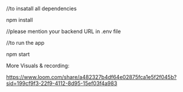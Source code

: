 //to insatall all dependencies

npm install

//please mention your backend URL in .env file

//to run the app

npm start

More Visuals & recording:

https://www.loom.com/share/a482327b4df64e02875fca1e5f2f045b?sid=199cf9f3-22f9-4112-8d95-15ef03f4a983

